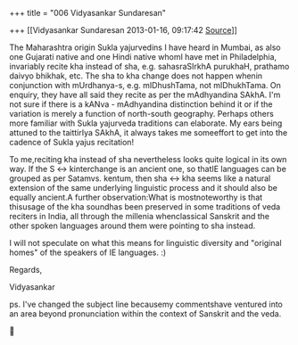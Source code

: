+++
title = "006 Vidyasankar Sundaresan"

+++
[[Vidyasankar Sundaresan	2013-01-16, 09:17:42 [Source](https://groups.google.com/g/bvparishat/c/vU7OpO74t4k)]]



The Maharashtra origin Sukla yajurvedins I have heard in Mumbai, as also one Gujarati native and one Hindi native whomI have met in Philadelphia, invariably recite kha instead of sha, e.g. sahasraSIrkhA purukhaH, prathamo daivyo bhikhak, etc. The sha to kha change does not happen whenin conjunction with mUrdhanya-s, e.g. mIDhushTama, not mIDhukhTama. On enquiry, they have all said they recite as per the mAdhyandina SAkhA. I'm not sure if there is a kANva - mAdhyandina distinction behind it or if the variation is merely a function of north-south geography. Perhaps others more familiar with Sukla yajurveda traditions can elaborate. My ears being attuned to the taittirIya SAkhA, it always takes me someeffort to get into the cadence of Sukla yajus recitation!



To me,reciting kha instead of sha nevertheless looks quite logical in its own way. If the S \<-> kinterchange is an ancient one, so thatIE languages can be grouped as per Satamvs. kentum, then sha \<-> kha seems like a natural extension of the same underlying linguistic process and it should also be equally ancient.A further observation:What is mostnoteworthy is that thisusage of the kha soundhas been preserved in some traditions of veda reciters in India, all through the millenia whenclassical Sanskrit and the other spoken languages around them were pointing to sha instead.



I will not speculate on what this means for linguistic diversity and "original homes" of the speakers of IE languages. :)



Regards,

Vidyasankar



ps. I've changed the subject line becausemy commentshave ventured into an area beyond pronunciation within the context of Sanskrit and the veda.



